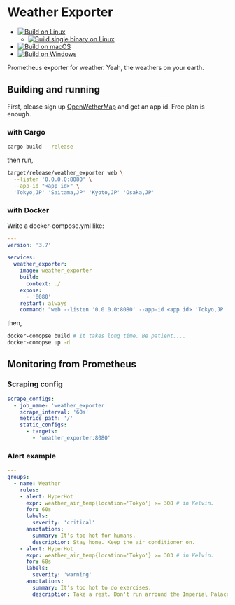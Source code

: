 # Weather Exporter

 - [![Build on Linux](https://github.com/ledyba/weather_exporter/workflows/Build%20on%20Linux/badge.svg)](https://github.com/ledyba/weather_exporter/actions?query=workflow%3A%22Build+on+Linux%22)
   - [![Build single binary on Linux](https://github.com/ledyba/weather_exporter/workflows/Build%20single%20binary%20on%20Linux/badge.svg)](https://github.com/ledyba/weather_exporter/actions?query=workflow%3A%22Build+single+binary+on+Linux%22)
 - [![Build on macOS](https://github.com/ledyba/weather_exporter/workflows/Build%20on%20macOS/badge.svg)](https://github.com/ledyba/weather_exporter/actions?query=workflow%3A%22Build+on+macOS%22)
 - [![Build on Windows](https://github.com/ledyba/weather_exporter/workflows/Build%20on%20Windows/badge.svg)](https://github.com/ledyba/weather_exporter/actions?query=workflow%3A%22Build+on+Windows%22)

Prometheus exporter for weather. Yeah, the weathers on your earth.

## Building and running

First, please sign up [OpenWetherMap](https://home.openweathermap.org/) and get an app id. Free plan is enough.

### with Cargo

```bash
cargo build --release
```

then run,

```bash
target/release/weather_exporter web \
  --listen '0.0.0.0:8080' \
  --app-id "<app id>" \
  'Tokyo,JP' 'Saitama,JP' 'Kyoto,JP' 'Osaka,JP'
```

### with Docker

Write a docker-compose.yml like:

```yaml
---
version: '3.7'

services:
  weather_exporter:
    image: weather_exporter
    build:
      context: ./
    expose:
      - '8080'
    restart: always
    command: "web --listen '0.0.0.0:8080' --app-id <app id> 'Tokyo,JP' 'Saitama,JP' 'Kyoto,JP' 'Osaka,JP'"
```

then,

```bash
docker-comopse build # It takes long time. Be patient....
docker-comopse up -d
```

## Monitoring from Prometheus

### Scraping config

```yaml
scrape_configs:
  - job_name: 'weather_exporter'
    scrape_interval: '60s'
    metrics_path: '/'
    static_configs:
      - targets:
        - 'weather_exporter:8080'
```

### Alert example

```yaml
---
groups:
  - name: Weather
    rules:
    - alert: HyperHot
      expr: weather_air_temp{location='Tokyo'} >= 308 # in Kelvin.
      for: 60s
      labels:
        severity: 'critical'
      annotations:
        summary: It's too hot for humans.
        description: Stay home. Keep the air conditioner on.
    - alert: HyperHot
      expr: weather_air_temp{location='Tokyo'} >= 303 # in Kelvin.
      for: 60s
      labels:
        severity: 'warning'
      annotations:
        summary: It's too hot to do exercises.
        description: Take a rest. Don't run arround the Imperial Palace.
```
